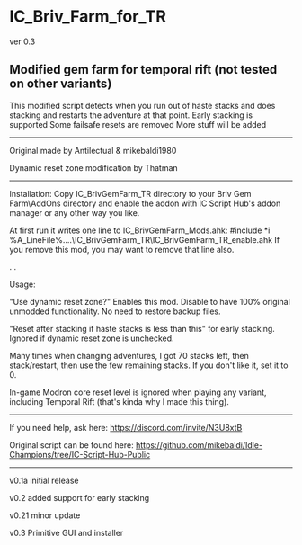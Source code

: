# IC_Briv_Farm_for_TR

ver 0.3

Modified gem farm for temporal rift (not tested on other variants)
--
This modified script detects when you run out of haste stacks and does stacking and restarts the adventure at that point.
Early stacking is supported
Some failsafe resets are removed
More stuff will be added

---


Original made by Antilectual & mikebaldi1980

Dynamic reset zone modification by Thatman

---
 
 
Installation: Copy IC_BrivGemFarm_TR directory to your Briv Gem Farm\AddOns directory and enable the addon with IC Script Hub's addon manager or any other way you like.

At first run it writes one line to IC_BrivGemFarm_Mods.ahk:
 #include *i %A_LineFile%\..\..\IC_BrivGemFarm_TR\IC_BrivGemFarm_TR_enable.ahk
If you remove this mod, you may want to remove that line also.
 

.
.


Usage:

"Use dynamic reset zone?" Enables this mod. Disable to have 100% original unmodded functionality. No need to restore backup files.

"Reset after stacking if haste stacks is less than this" for early stacking. Ignored if dynamic reset zone is unchecked.

Many times when changing adventures, I got 70 stacks left, then stack/restart, then use the few remaining stacks. If you don't like it, set it to 0.

In-game Modron core reset level is ignored when playing any variant, including Temporal Rift (that's kinda why I made this thing).

---

If you need help, ask here: https://discord.com/invite/N3U8xtB

Original script can be found here: https://github.com/mikebaldi/Idle-Champions/tree/IC-Script-Hub-Public

---

v0.1a initial release

v0.2 added support for early stacking

v0.21 minor update

v0.3 Primitive GUI and installer